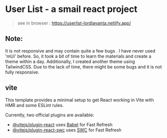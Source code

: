 # User List - a smail react project

> see in browser : https://userlist-lordjayanta.netlify.app/

## Note: 
It is not responsive and may contain quite a few bugs . I have never used 'mUi' before. So, it took a bit of time to learn the materials and create a theme within a day. Additionally, I created another theme using TailwindCSS. Due to the lack of time, there might be some bugs and it is not fully responsive.


## vite
This template provides a minimal setup to get React working in Vite with HMR and some ESLint rules. 

Currently, two official plugins are available:

- [@vitejs/plugin-react](https://github.com/vitejs/vite-plugin-react/blob/main/packages/plugin-react/README.md) uses [Babel](https://babeljs.io/) for Fast Refresh
- [@vitejs/plugin-react-swc](https://github.com/vitejs/vite-plugin-react-swc) uses [SWC](https://swc.rs/) for Fast Refresh
